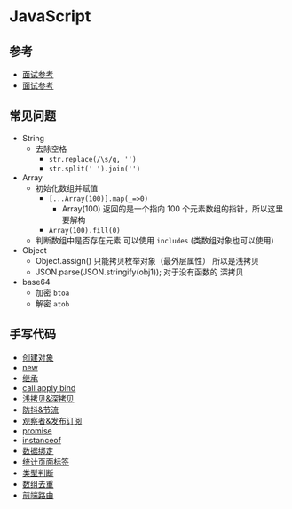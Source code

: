 # JavaScript

## 参考

- [面试参考](https://juejin.im/post/5d8989296fb9a06b1f147070#heading-10)
- [面试参考](https://juejin.im/post/5d87985d6fb9a06add4e6ac3#heading-13)

## 常见问题

- String
  - 去除空格
    - `str.replace(/\s/g, '')`
    - `str.split(' ').join('')`
- Array
  - 初始化数组并赋值
    - `[...Array(100)].map(_=>0)`
      - Array(100) 返回的是一个指向 100 个元素数组的指针，所以这里要解构
    - `Array(100).fill(0)`
  - 判断数组中是否存在元素 可以使用 `includes` (类数组对象也可以使用)
- Object
  - Object.assign() 只能拷贝枚举对象（最外层属性） 所以是浅拷贝
  - JSON.parse(JSON.stringify(obj1)); 对于没有函数的 深拷贝
- base64
  - 加密 `btoa`
  - 解密 `atob`

## 手写代码

- [创建对象](/js/create.html)
- [new](/js/new.html)
- [继承](/js/class.html)
- [call apply bind](/js/cab.html)
- [浅拷贝&深拷贝](/js/copy.html)
- [防抖&节流](/js/debounce.html)
- [观察者&发布订阅](/js/observer.html)
- [promise](/js/promise.html)
- [instanceof](/js/typeof.html)
- [数据绑定](/js/databind.html)
- [统计页面标签](/js/tag.html)
- [类型判断](/js/typeof.html)
- [数组去重](/js/arrayunique.html)
- [前端路由](/js/route.html)
